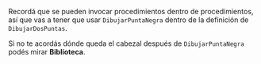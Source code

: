 Recordá que se pueden invocar procedimientos dentro de procedimientos, así que vas a tener que usar `DibujarPuntaNegra` dentro de la definición de `DibujarDosPuntas`.

Si no te acordás dónde queda el cabezal después de `DibujarPuntaNegra` podés mirar **Biblioteca**.